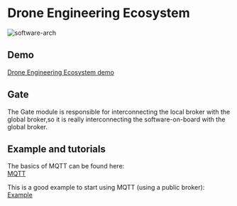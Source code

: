 # Drone Engineering Ecosystem   
![software-arch](https://user-images.githubusercontent.com/32190349/155320787-f8549148-3c93-448b-b79a-388623ca5d3f.png)

## Demo   
[Drone Engineering Ecosystem demo](https://www.youtube.com/playlist?list=PL64O0POFYjHpXyP-T063RdKRJXuhqgaXY) 

## Gate
The Gate module is responsible for interconnecting the local broker with the global broker,so it is really 
interconnecting the software-on-board with the global broker.

## Example and tutorials

The basics of MQTT can be found here:   
[MQTT](https://www.youtube.com/watch?v=EIxdz-2rhLs)

This is a good example to start using MQTT (using a public broker):    
[Example](https://www.youtube.com/watch?v=kuyCd53AOtg)